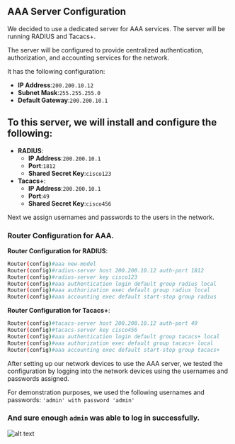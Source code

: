 ## AAA Server Configuration

We decided to use a dedicated server for AAA services. The server will be running RADIUS and Tacacs+.

 The server will be configured to provide centralized authentication, authorization, and accounting services for the network.

It has the following configuration:

 - **IP Address**:`200.200.10.12`
 - **Subnet Mask**:`255.255.255.0`
 - **Default Gateway**:`200.200.10.1`

 ## To this server, we will install and configure the following:
 - **RADIUS**:
   - **IP Address**:` 200.200.10.1  `
   - **Port**:`1812`
   - **Shared Secret Key**:`cisco123`
- **Tacacs+**:
   - **IP Address**:`200.200.10.1`
   - **Port**:`49`
   - **Shared Secret Key**:`cisco456`


Next we assign usernames and passwords to the users in the network.

### Router Configuration for AAA.

**Router Configuration for RADIUS**:

```bash
Router(config)#aaa new-model
Router(config)#radius-server host 200.200.10.12 auth-port 1812 
Router(config)#radius-server key cisco123
Router(config)#aaa authentication login default group radius local
Router(config)#aaa authorization exec default group radius local
Router(config)#aaa accounting exec default start-stop group radius
```

**Router Configuration for Tacacs+**:

```bash
Router(config)#tacacs-server host 200.200.10.12 auth-port 49 
Router(config)#tacacs-server key cisco456
Router(config)#aaa authentication login default group tacacs+ local
Router(config)#aaa authorization exec default group tacacs+ local
Router(config)#aaa accounting exec default start-stop group tacacs+
```

After setting up our network devices to use the AAA server, we tested the configuration by logging into the network devices using the usernames and passwords assigned.

For demonstration purposes, we used the following usernames and passwords:
`'admin' with password 'admin'`

### And sure enough `admin` was able to log in successfully.

![alt text](image.png)